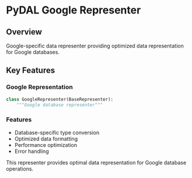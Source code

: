 # PyDAL Google Representer

## Overview
Google-specific data representer providing optimized data representation for Google databases.

## Key Features

### Google Representation
```python
class GoogleRepresenter(BaseRepresenter):
    """Google database representer"""
```

### Features
- Database-specific type conversion
- Optimized data formatting
- Performance optimization
- Error handling

This representer provides optimal data representation for Google database operations.
